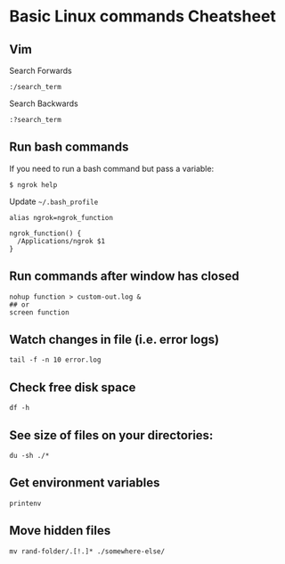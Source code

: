 # Basic Linux commands Cheatsheet

## Vim

Search Forwards
```
:/search_term
```
Search Backwards
```
:?search_term
```
## Run bash commands

If you need to run a bash command but pass a variable:

```
$ ngrok help
```

Update `~/.bash_profile`

```
alias ngrok=ngrok_function

ngrok_function() {
  /Applications/ngrok $1
}
```

## Run commands after window has closed
```
nohup function > custom-out.log &
## or 
screen function
```
## Watch changes in file (i.e. error logs)
```
tail -f -n 10 error.log
```

## Check free disk space
```
df -h
```

## See size of files on your directories:
```
du -sh ./*
```

## Get environment variables
```
printenv
```
## Move hidden files
```
mv rand-folder/.[!.]* ./somewhere-else/
```

